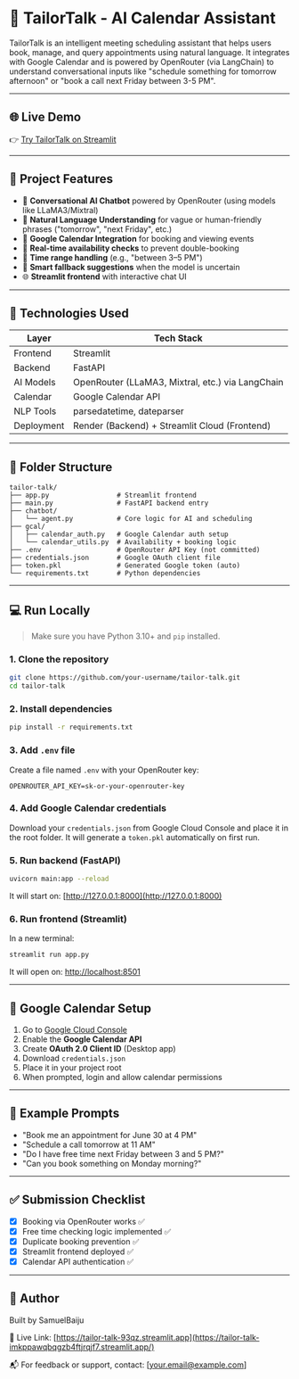 # 🧵 TailorTalk - AI Calendar Assistant

TailorTalk is an intelligent meeting scheduling assistant that helps users book, manage, and query appointments using natural language. It integrates with Google Calendar and is powered by OpenRouter (via LangChain) to understand conversational inputs like "schedule something for tomorrow afternoon" or "book a call next Friday between 3-5 PM".

---

## 🌐 Live Demo

👉 [Try TailorTalk on Streamlit](https://tailor-talk-imkppawqbqgzb4ftjrqjf7.streamlit.app/)

---

## 🚀 Project Features

* 🤖 **Conversational AI Chatbot** powered by OpenRouter (using models like LLaMA3/Mixtral)
* 🧠 **Natural Language Understanding** for vague or human-friendly phrases ("tomorrow", "next Friday", etc.)
* 📅 **Google Calendar Integration** for booking and viewing events
* 🔁 **Real-time availability checks** to prevent double-booking
* 📆 **Time range handling** (e.g., "between 3–5 PM")
* 🤔 **Smart fallback suggestions** when the model is uncertain
* 🌐 **Streamlit frontend** with interactive chat UI

---

## 🧠 Technologies Used

| Layer      | Tech Stack                                       |
| ---------- | ------------------------------------------------ |
| Frontend   | Streamlit                                        |
| Backend    | FastAPI                                          |
| AI Models  | OpenRouter (LLaMA3, Mixtral, etc.) via LangChain |
| Calendar   | Google Calendar API                              |
| NLP Tools  | parsedatetime, dateparser                        |
| Deployment | Render (Backend) + Streamlit Cloud (Frontend)    |

---

## 📁 Folder Structure

```
tailor-talk/
├── app.py                 # Streamlit frontend
├── main.py                # FastAPI backend entry
├── chatbot/
│   └── agent.py           # Core logic for AI and scheduling
├── gcal/
│   ├── calendar_auth.py   # Google Calendar auth setup
│   └── calendar_utils.py  # Availability + booking logic
├── .env                   # OpenRouter API Key (not committed)
├── credentials.json       # Google OAuth client file
├── token.pkl              # Generated Google token (auto)
└── requirements.txt       # Python dependencies
```

---

## 💻 Run Locally

> Make sure you have Python 3.10+ and `pip` installed.

### 1. Clone the repository

```bash
git clone https://github.com/your-username/tailor-talk.git
cd tailor-talk
```

### 2. Install dependencies

```bash
pip install -r requirements.txt
```

### 3. Add `.env` file

Create a file named `.env` with your OpenRouter key:

```env
OPENROUTER_API_KEY=sk-or-your-openrouter-key
```

### 4. Add Google Calendar credentials

Download your `credentials.json` from Google Cloud Console and place it in the root folder.
It will generate a `token.pkl` automatically on first run.

### 5. Run backend (FastAPI)

```bash
uvicorn main:app --reload
```

It will start on: [http://127.0.0.1:8000](http://127.0.0.1:8000)

### 6. Run frontend (Streamlit)

In a new terminal:

```bash
streamlit run app.py
```

It will open on: [http://localhost:8501](http://localhost:8501)

---

## 🔐 Google Calendar Setup

1. Go to [Google Cloud Console](https://console.cloud.google.com/)
2. Enable the **Google Calendar API**
3. Create **OAuth 2.0 Client ID** (Desktop app)
4. Download `credentials.json`
5. Place it in your project root
6. When prompted, login and allow calendar permissions

---

## 🧪 Example Prompts

* "Book me an appointment for June 30 at 4 PM"
* "Schedule a call tomorrow at 11 AM"
* "Do I have free time next Friday between 3 and 5 PM?"
* "Can you book something on Monday morning?"

---

## ✅ Submission Checklist

* [x] Booking via OpenRouter works ✅
* [x] Free time checking logic implemented ✅
* [x] Duplicate booking prevention ✅
* [x] Streamlit frontend deployed ✅
* [x] Calendar API authentication ✅

---

## 🙌 Author

Built by SamuelBaiju

🔗 Live Link: [https://tailor-talk-93qz.streamlit.app](https://tailor-talk-imkppawqbqgzb4ftjrqjf7.streamlit.app/)

📬 For feedback or support, contact: \[[your.email@example.com](mailto:baijusamuel10@gmail.com)]
